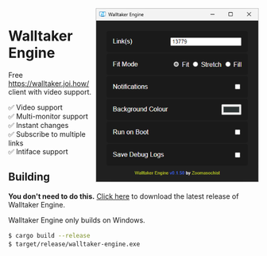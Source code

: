 <img src=".github/screenshot.png" align="right" height="350px">

# Walltaker Engine

Free <https://walltaker.joi.how/> client with video support.

✅ Video support<br>
✅ Multi-monitor support<br>
✅ Instant changes<br>
✅ Subscribe to multiple links<br>
✅ Intiface support

## Building

**You don't need to do this.** [Click here](https://github.com/dogkisser/walltaker-engine/releases/latest)
to download the latest release of Walltaker Engine.

Walltaker Engine only builds on Windows.

```bash
$ cargo build --release
$ target/release/walltaker-engine.exe
```